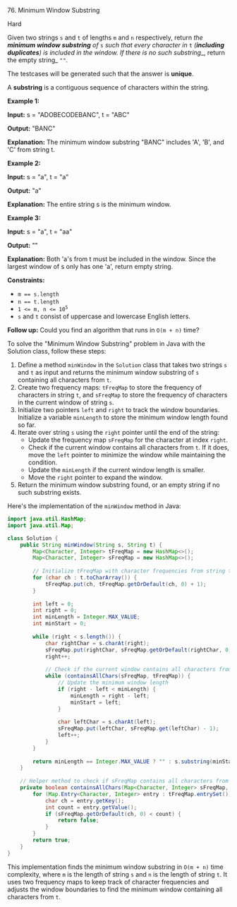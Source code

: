 76\. Minimum Window Substring

Hard

Given two strings `s` and `t` of lengths `m` and `n` respectively, return _the **minimum window substring** of_ `s` _such that every character in_ `t` _(**including duplicates**) is included in the window. If there is no such substring__, return the empty string_ `""`_._

The testcases will be generated such that the answer is **unique**.

A **substring** is a contiguous sequence of characters within the string.

**Example 1:**

**Input:** s = "ADOBECODEBANC", t = "ABC"

**Output:** "BANC"

**Explanation:** The minimum window substring "BANC" includes 'A', 'B', and 'C' from string t. 

**Example 2:**

**Input:** s = "a", t = "a"

**Output:** "a"

**Explanation:** The entire string s is the minimum window. 

**Example 3:**

**Input:** s = "a", t = "aa"

**Output:** ""

**Explanation:** Both 'a's from t must be included in the window. Since the largest window of s only has one 'a', return empty string. 

**Constraints:**

*   `m == s.length`
*   `n == t.length`
*   <code>1 <= m, n <= 10<sup>5</sup></code>
*   `s` and `t` consist of uppercase and lowercase English letters.

**Follow up:** Could you find an algorithm that runs in `O(m + n)` time?

To solve the "Minimum Window Substring" problem in Java with the Solution class, follow these steps:

1. Define a method `minWindow` in the `Solution` class that takes two strings `s` and `t` as input and returns the minimum window substring of `s` containing all characters from `t`.
2. Create two frequency maps: `tFreqMap` to store the frequency of characters in string `t`, and `sFreqMap` to store the frequency of characters in the current window of string `s`.
3. Initialize two pointers `left` and `right` to track the window boundaries. Initialize a variable `minLength` to store the minimum window length found so far.
4. Iterate over string `s` using the `right` pointer until the end of the string:
   - Update the frequency map `sFreqMap` for the character at index `right`.
   - Check if the current window contains all characters from `t`. If it does, move the `left` pointer to minimize the window while maintaining the condition.
   - Update the `minLength` if the current window length is smaller.
   - Move the `right` pointer to expand the window.
5. Return the minimum window substring found, or an empty string if no such substring exists.

Here's the implementation of the `minWindow` method in Java:

```java
import java.util.HashMap;
import java.util.Map;

class Solution {
    public String minWindow(String s, String t) {
        Map<Character, Integer> tFreqMap = new HashMap<>();
        Map<Character, Integer> sFreqMap = new HashMap<>();
        
        // Initialize tFreqMap with character frequencies from string t
        for (char ch : t.toCharArray()) {
            tFreqMap.put(ch, tFreqMap.getOrDefault(ch, 0) + 1);
        }
        
        int left = 0;
        int right = 0;
        int minLength = Integer.MAX_VALUE;
        int minStart = 0;
        
        while (right < s.length()) {
            char rightChar = s.charAt(right);
            sFreqMap.put(rightChar, sFreqMap.getOrDefault(rightChar, 0) + 1);
            right++;
            
            // Check if the current window contains all characters from t
            while (containsAllChars(sFreqMap, tFreqMap)) {
                // Update the minimum window length
                if (right - left < minLength) {
                    minLength = right - left;
                    minStart = left;
                }
                
                char leftChar = s.charAt(left);
                sFreqMap.put(leftChar, sFreqMap.get(leftChar) - 1);
                left++;
            }
        }
        
        return minLength == Integer.MAX_VALUE ? "" : s.substring(minStart, minStart + minLength);
    }
    
    // Helper method to check if sFreqMap contains all characters from tFreqMap
    private boolean containsAllChars(Map<Character, Integer> sFreqMap, Map<Character, Integer> tFreqMap) {
        for (Map.Entry<Character, Integer> entry : tFreqMap.entrySet()) {
            char ch = entry.getKey();
            int count = entry.getValue();
            if (sFreqMap.getOrDefault(ch, 0) < count) {
                return false;
            }
        }
        return true;
    }
}
```

This implementation finds the minimum window substring in `O(m + n)` time complexity, where `m` is the length of string `s` and `n` is the length of string `t`. It uses two frequency maps to keep track of character frequencies and adjusts the window boundaries to find the minimum window containing all characters from `t`.
